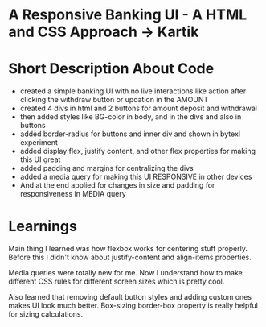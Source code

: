 # A Responsive Banking UI - A HTML and CSS Approach -> Kartik

# Short Description About Code
- created a simple banking UI with no live interactions like action after clicking the withdraw button or updation in the AMOUNT
- created 4 divs in html and 2 buttons for amount deposit and withdrawal
- then added styles like BG-color in body, and in the divs and also in buttons 
- added border-radius for buttons and inner div and shown in bytexl experiment
- added display flex, justify content, and other flex properties for making this UI great
- added padding and margins for centralizing the divs
- added a media query for making this UI RESPONSIVE in other devices
- And at the end applied for changes in size and padding for responsiveness in MEDIA query

# Learnings

Main thing I learned was how flexbox works for centering stuff properly. Before this I didn't know about justify-content and align-items properties.

Media queries were totally new for me. Now I understand how to make different CSS rules for different screen sizes which is pretty cool.

Also learned that removing default button styles and adding custom ones makes UI look much better. Box-sizing border-box property is really helpful for sizing calculations.